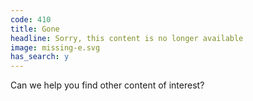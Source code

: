 ```yaml
---
code: 410
title: Gone
headline: Sorry, this content is no longer available
image: missing-e.svg
has_search: y
---
```

Can we help you find other content of interest?
